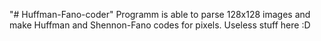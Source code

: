 "# Huffman-Fano-coder" 
Programm is able to parse 128x128 images and make Huffman and Shennon-Fano codes for pixels. 
Useless stuff here :D
